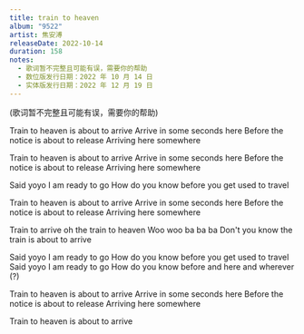 ```yaml
---
title: train to heaven
album: "9522"
artist: 焦安溥
releaseDate: 2022-10-14
duration: 158
notes:
  - 歌词暂不完整且可能有误，需要你的帮助
  - 数位版发行日期：2022 年 10 月 14 日
  - 实体版发行日期：2022 年 12 月 19 日
---
```

(歌词暂不完整且可能有误，需要你的帮助)

Train to heaven is about to arrive
Arrive in some seconds here
Before the notice is about to release
Arriving here somewhere

Train to heaven is about to arrive
Arrive in some seconds here
Before the notice is about to release
Arriving here somewhere

Said yoyo I am ready to go
How do you know before you get used to travel

Train to heaven is about to arrive
Arrive in some seconds here
Before the notice is about to release
Arriving here somewhere

Train to arrive oh the train to heaven
Woo woo ba ba ba
Don't you know the train is about to arrive

Said yoyo I am ready to go
How do you know before you get used to travel
Said yoyo I am ready to go
How do you know before and here and wherever (?)

Train to heaven is about to arrive
Arrive in some seconds here
Before the notice is about to release
Arriving here somewhere

Train to heaven is about to arrive